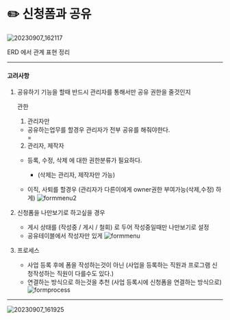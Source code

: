 
# ✏️ 신청폼과 공유

![20230907_162117](https://github.com/firsthandcraft/DB_study/assets/97497153/1b52be32-c136-422b-878f-703ccf6c1d73)

ERD 에서 관계 표현  정리

---
#### 고려사항

1. 공유하기 기능을 할때 반드시 관리자를 통해서만 공유 권한을 줄것인지 
    
    관한

    001. 관리자만

     - 공유하는업무를 할경우 관리자가 전부 공유를  해줘야한다.     
    =
    002. 관리자, 제작자 
     - 등록, 수정, 삭제 에 대한 권한분류가 필요하다. 
       - (삭제는 관리자, 제작자만 가능)
    
    - 이직, 사퇴를 할경우 (관리자가 다른이에게 owner권한 부여가능(삭제,수정) 하게)
      ![formmenu2](https://github.com/firsthandcraft/DB_study/assets/97497153/b0e3d110-e42e-4dfd-8527-3ae1e45b5c15)

2. 신청폼을 나만보기로 하고싶을 경우 
    - 게시 상태를 (작성중 / 게시 / 철회) 로 두어 작성중일때만 나만보기로 설정
    - 공유테이블에서 작성자만 있게 
      ![formmenu](https://github.com/firsthandcraft/DB_study/assets/97497153/d9ee3825-f53e-495c-861e-c4f38d8280f7)


3. 프로세스 
    - 사업 등록 후에 폼을 작성하는것이 아닌 (사업을 등록하는 직원과 프로그램 신청작성하는 직원이 다를수도 있다.)
    - 연결하는 방식으로 하는것을 추천 (사업 등록시에 신청폼을 연결하는 방식으로)
     ![formprocess](https://github.com/firsthandcraft/DB_study/assets/97497153/9314afc3-3061-4707-ace0-4a9aa11b0ddf)

---

![20230907_161925](https://github.com/firsthandcraft/DB_study/assets/97497153/f082c1ce-e253-4b5a-ba42-b2a49fe117e6)






